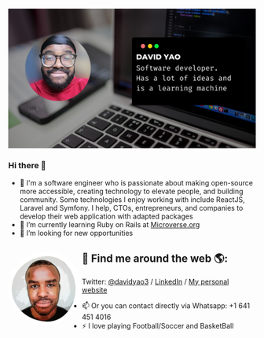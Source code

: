 ![GitHub Logo](./davidyao.png)

### Hi there 👋

<!--
**daviidy/daviidy** is a ✨ _special_ ✨ repository because its `README.md` (this file) appears on your GitHub profile.
-->


- 🔭 I'm a software engineer who is passionate about making open-source more accessible, creating technology to elevate people, and building community. Some technologies I enjoy working with include ReactJS, Laravel and Symfony. I help, CTOs, entrepreneurs, and companies to develop their web application with adapted packages
- 🌱 I’m currently learning Ruby on Rails at [Microverse.org](https://www.microverse.org/)
- 👯 I’m looking for new opportunities

## 💬 Find me around the web 🌎: <a href="http://david-yao.com"><img align="left" width="150" height="150" style="border-radius: 50%" src="https://github.com/daviidy/daviidy/blob/master/dave_transparent.png"></a>
Twitter: [@davidyao3](https://twitter.com/DavidYao3) / [LinkedIn](https://www.linkedin.com/in/david-yao-6bb95299/) / [My personal website](http://david-yao.com)


- 📫 Or you can contact directly via Whatsapp: +1 641 451 4016
- ⚡ I love playing Football/Soccer and BasketBall

